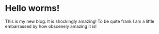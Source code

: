 # Hello worms!

This is my new blog. It is shockingly amazing! To be quite frank I am a little embarrassed by how obscenely amazing it is!
